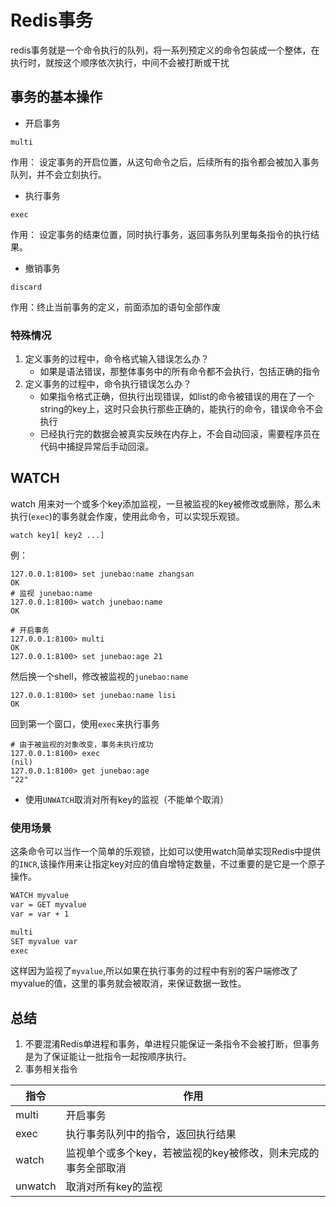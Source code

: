 # Redis事务

redis事务就是一个命令执行的队列，将一系列预定义的命令包装成一个整体，在执行时，就按这个顺序依次执行，中间不会被打断或干扰

<!-- more -->


## 事务的基本操作

* 开启事务

```redis
multi
```

作用： 设定事务的开启位置，从这句命令之后，后续所有的指令都会被加入事务队列，并不会立刻执行。

* 执行事务

```redis
exec
```

作用： 设定事务的结束位置，同时执行事务，返回事务队列里每条指令的执行结果。

* 撤销事务

```redis
discard
```

作用：终止当前事务的定义，前面添加的语句全部作废

### 特殊情况

1. 定义事务的过程中，命令格式输入错误怎么办？
   * 如果是语法错误，那整体事务中的所有命令都不会执行，包括正确的指令
2. 定义事务的过程中，命令执行错误怎么办？
   * 如果指令格式正确，但执行出现错误，如list的命令被错误的用在了一个string的key上，这时只会执行那些正确的，能执行的命令，错误命令不会执行
   * 已经执行完的数据会被真实反映在内存上，不会自动回滚，需要程序员在代码中捕捉异常后手动回滚。

## WATCH

watch 用来对一个或多个key添加监视，一旦被监视的key被修改或删除，那么未执行(`exec`)的事务就会作废，使用此命令，可以实现乐观锁。

```redis
watch key1[ key2 ...]
```

例：

```shell
127.0.0.1:8100> set junebao:name zhangsan
OK
# 监视 junebao:name
127.0.0.1:8100> watch junebao:name
OK

# 开启事务
127.0.0.1:8100> multi
OK
127.0.0.1:8100> set junebao:age 21

```

然后换一个shell，修改被监视的`junebao:name`

```shell
127.0.0.1:8100> set junebao:name lisi
OK
```

回到第一个窗口，使用`exec`来执行事务

```shell
# 由于被监视的对象改变，事务未执行成功
127.0.0.1:8100> exec
(nil)
127.0.0.1:8100> get junebao:age
"22"
```

* 使用`UNWATCH`取消对所有key的监视（不能单个取消）

### 使用场景

这条命令可以当作一个简单的乐观锁，比如可以使用watch简单实现Redis中提供的`INCR`,该操作用来让指定key对应的值自增特定数量，不过重要的是它是一个原子操作。

```txt
WATCH myvalue
var = GET myvalue
var = var + 1

multi
SET myvalue var
exec
```

这样因为监视了`myvalue`,所以如果在执行事务的过程中有别的客户端修改了myvalue的值，这里的事务就会被取消，来保证数据一致性。

## 总结

1. 不要混淆Redis单进程和事务，单进程只能保证一条指令不会被打断，但事务是为了保证能让一批指令一起按顺序执行。
2. 事务相关指令

|指令|作用|
|----|----|
|multi|开启事务|
|exec|执行事务队列中的指令，返回执行结果|
|watch|监视单个或多个key，若被监视的key被修改，则未完成的事务全部取消|
|unwatch|取消对所有key的监视|

